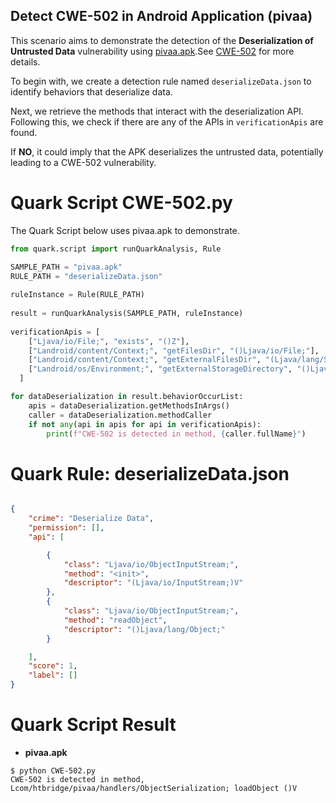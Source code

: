 Detect CWE-502 in Android Application (pivaa)
------------------------------------------------------
This scenario aims to demonstrate the detection of the **Deserialization of Untrusted Data** vulnerability using [pivaa.apk](https://github.com/htbridge/pivaa).See [CWE-502](https://cwe.mitre.org/data/definitions/502.html)   for more details.

To begin with, we create a detection rule named ``deserializeData.json`` to identify behaviors that deserialize data.

Next, we retrieve the methods that interact with the deserialization API. Following this, we check if there are any of the APIs in ``verificationApis`` are found.

If **NO**, it could imply that the APK deserializes the untrusted data, potentially leading to a CWE-502 vulnerability.



Quark Script CWE-502.py
==========================

The Quark Script below uses pivaa.apk to demonstrate.


```python
from quark.script import runQuarkAnalysis, Rule

SAMPLE_PATH = "pivaa.apk"
RULE_PATH = "deserializeData.json"
      
ruleInstance = Rule(RULE_PATH)
      
result = runQuarkAnalysis(SAMPLE_PATH, ruleInstance)
  
verificationApis = [
    ["Ljava/io/File;", "exists", "()Z"],
    ["Landroid/content/Context;", "getFilesDir", "()Ljava/io/File;"],
    ["Landroid/content/Context;", "getExternalFilesDir", "(Ljava/lang/String;)Ljava/io/File;"],
    ["Landroid/os/Environment;", "getExternalStorageDirectory", "()Ljava/io/File;"],
  ]

for dataDeserialization in result.behaviorOccurList:
    apis = dataDeserialization.getMethodsInArgs()
    caller = dataDeserialization.methodCaller
    if not any(api in apis for api in verificationApis):
        print(f"CWE-502 is detected in method, {caller.fullName}")
```



Quark Rule: deserializeData.json
==============================================

```json

{
    "crime": "Deserialize Data",
    "permission": [],
    "api": [

        {
            "class": "Ljava/io/ObjectInputStream;",
            "method": "<init>",
            "descriptor": "(Ljava/io/InputStream;)V"
        },
        {
            "class": "Ljava/io/ObjectInputStream;",
            "method": "readObject",
            "descriptor": "()Ljava/lang/Object;"
        }  

    ],
    "score": 1,
    "label": []
}
```

Quark Script Result
======================
- **pivaa.apk**

```
$ python CWE-502.py
CWE-502 is detected in method, Lcom/htbridge/pivaa/handlers/ObjectSerialization; loadObject ()V
```
